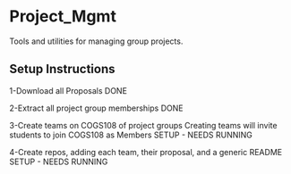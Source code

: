 # Project_Mgmt

Tools and utilities for managing group projects.

## Setup Instructions
1-Download all Proposals
    DONE

2-Extract all project group memberships
    DONE

3-Create teams on COGS108 of project groups
    Creating teams will invite students to join COGS108 as Members
    SETUP - NEEDS RUNNING

4-Create repos, adding each team, their proposal, and a generic README
    SETUP - NEEDS RUNNING
